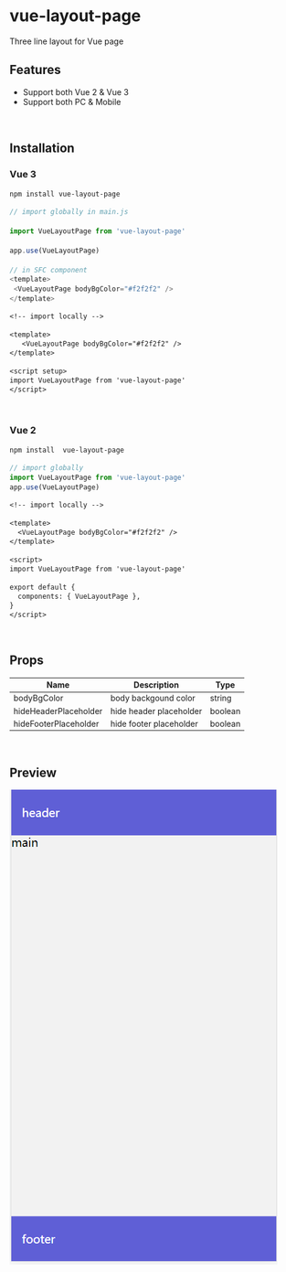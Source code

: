 
# vue-layout-page
Three line layout for Vue page
<br>

## Features
- Support both Vue 2 & Vue 3
- Support both PC & Mobile
<br>

## Installation

### Vue 3

```bash
npm install vue-layout-page
```

```ts
// import globally in main.js

import VueLayoutPage from 'vue-layout-page'

app.use(VueLayoutPage)

// in SFC component
<template>
 <VueLayoutPage bodyBgColor="#f2f2f2" />
</template>

```

```vue
<!-- import locally -->

<template>
   <VueLayoutPage bodyBgColor="#f2f2f2" />
</template>

<script setup>
import VueLayoutPage from 'vue-layout-page'
</script>
```

<br>

### Vue 2

```bash
npm install  vue-layout-page
```

```ts
// import globally
import VueLayoutPage from 'vue-layout-page'
app.use(VueLayoutPage)

```

```vue
<!-- import locally -->

<template>
  <VueLayoutPage bodyBgColor="#f2f2f2" />
</template>

<script>
import VueLayoutPage from 'vue-layout-page'

export default {
  components: { VueLayoutPage },
}
</script>
```

<br>

## Props

| Name                    | Description                                                                     |  Type   |
|-------------------------|---------------------------------------------------------------------------------|---------|
| bodyBgColor             | body backgound color                                                            | string  |
| hideHeaderPlaceholder   | hide header placeholder                                                         | boolean  |
| hideFooterPlaceholder   | hide footer placeholder                                                         | boolean  |

<br>

## Preview
<img src="./example/preview.jpg" />